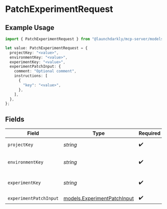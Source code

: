 # PatchExperimentRequest

## Example Usage

```typescript
import { PatchExperimentRequest } from "@launchdarkly/mcp-server/models/operations";

let value: PatchExperimentRequest = {
  projectKey: "<value>",
  environmentKey: "<value>",
  experimentKey: "<value>",
  experimentPatchInput: {
    comment: "Optional comment",
    instructions: [
      {
        "key": "<value>",
      },
    ],
  },
};
```

## Fields

| Field                                                               | Type                                                                | Required                                                            | Description                                                         |
| ------------------------------------------------------------------- | ------------------------------------------------------------------- | ------------------------------------------------------------------- | ------------------------------------------------------------------- |
| `projectKey`                                                        | *string*                                                            | :heavy_check_mark:                                                  | The project key                                                     |
| `environmentKey`                                                    | *string*                                                            | :heavy_check_mark:                                                  | The environment key                                                 |
| `experimentKey`                                                     | *string*                                                            | :heavy_check_mark:                                                  | The experiment key                                                  |
| `experimentPatchInput`                                              | [models.ExperimentPatchInput](../../models/experimentpatchinput.md) | :heavy_check_mark:                                                  | N/A                                                                 |